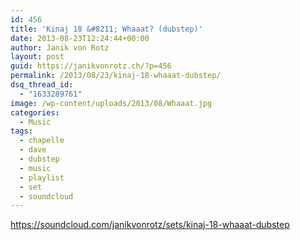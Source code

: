 ```yaml
---
id: 456
title: 'Kinaj 18 &#8211; Whaaat? (dubstep)'
date: 2013-08-23T12:24:44+00:00
author: Janik von Rotz
layout: post
guid: https://janikvonrotz.ch/?p=456
permalink: /2013/08/23/kinaj-18-whaaat-dubstep/
dsq_thread_id:
  - "1633289761"
image: /wp-content/uploads/2013/08/Whaaat.jpg
categories:
  - Music
tags:
  - chapelle
  - dave
  - dubstep
  - music
  - playlist
  - set
  - soundcloud
---
```

https://soundcloud.com/janikvonrotz/sets/kinaj-18-whaaat-dubstep